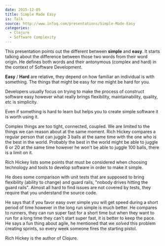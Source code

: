 ```yaml
---
date: 2015-12-05
title: Simple Made Easy  
is: Talk
source: http://www.infoq.com/presentations/Simple-Made-Easy  
categories:
  - Clojure
  - Software Complexity
---
```


This presentation points out the different between **simple** and **easy**. It starts talking about the difference between those two words from their word origin. He defines both words and their antonymous (complex and hard) in the context of Software Development.

**Easy** / **Hard** are relative, they depend on how familiar an individual is with something. The things that might be easy for me might be hard for you.

Developers usually focus on trying to make the process of construct software easy however what really brings flexibility, maintainability, quality, etc is simplicity.

Even if something is hard to learn but helps you to create simple software it is worth using it.

Complex things are too tight, connected, coupled. We are limited to the things we can reason about at the same moment. Rich Hickey compares a regular person that can juggle 3 balls at the same time with the one who is the best in the world. Probably the best in the world might be able to juggle 6 or 20 at the same time however he won't be able to juggle 100 balls, there is a limit on it.

Rich Hickey lists some points that must be considered when choosing technology and tools to develop software in order to make it simple.

He does some comparison with unit tests that are supposed to bring flexibility (ability to change) and guard rails, "nobody drives hitting the guard rails". Almost all hard to find issues are not covered by tests, they require that you understand the source code.

He says that if you favor easy over simple you will get speed during a short period of time however in the long run simple is much better. He compares to runners, they can run super fast for a short time but when they want to run for a long time they can't start super fast, it is better to keep the pace. He says a fun thing about agile, he mentioned that we *solved* this problem creating sprints, so every week someone fires the starting pistol.

Rich Hickey is the author of Clojure.
